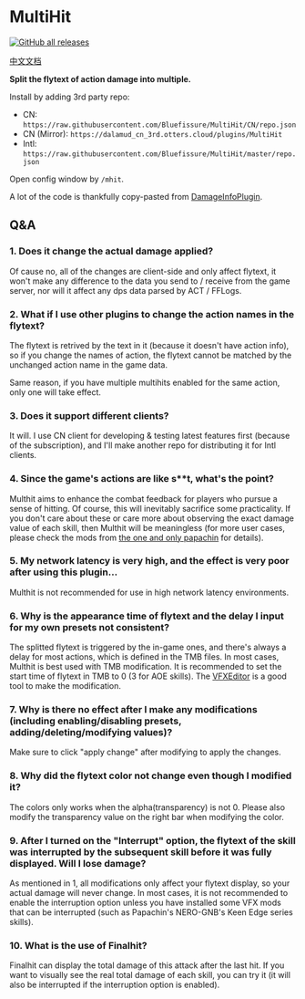 # MultiHit

[![GitHub all releases](https://img.shields.io/github/downloads/Bluefissure/MultiHit/total?color=green)](https://github.com/Bluefissure/MultiHit/releases)

[中文文档](https://github.com/Bluefissure/MultiHit/blob/CN/README_zh.md)

**Split the flytext of action damage into multiple.**

Install by adding 3rd party repo:
- CN: `https://raw.githubusercontent.com/Bluefissure/MultiHit/CN/repo.json`
- CN (Mirror): `https://dalamud_cn_3rd.otters.cloud/plugins/MultiHit`
- Intl: `https://raw.githubusercontent.com/Bluefissure/MultiHit/master/repo.json`

Open config window by `/mhit`.

A lot of the code is thankfully copy-pasted from [DamageInfoPlugin](https://github.com/lmcintyre/DamageInfoPlugin).


## Q&A

### 1. Does it change the actual damage applied?
Of cause no, all of the changes are client-side and only affect flytext, it won't make any difference to the data you send to / receive from the game server, nor will it affect any dps data parsed by ACT / FFLogs.

### 2. What if I use other plugins to change the action names in the flytext?
The flytext is retrived by the text in it (because it doesn't have action info), so if you change the names of action, the flytext cannot be matched by the unchanged action name in the game data.

Same reason, if you have multiple multihits enabled for the same action, only one will take effect.

### 3. Does it support different clients?
It will. I use CN client for developing & testing latest features first (because of the subscription), and I'll make another repo for distributing it for Intl clients. 

### 4. Since the game's actions are like s**t, what's the point?
Multhit aims to enhance the combat feedback for players who pursue a sense of hitting. Of course, this will inevitably sacrifice some practicality. If you don't care about these or care more about observing the exact damage value of each skill, then Multhit will be meaningless (for more user cases, please check the mods from [the one and only papachin](https://www.youtube.com/c/papapachin) for details).

### 5. My network latency is very high, and the effect is very poor after using this plugin...
Multhit is not recommended for use in high network latency environments.

### 6. Why is the appearance time of flytext and the delay I input for my own presets not consistent?
The splitted flytext is triggered by the in-game ones, and there's always a delay for most actions, which is defined in the TMB files.
In most cases, Multhit is best used with TMB modification. It is recommended to set the start time of flytext in TMB to 0 (3 for AOE skills). The [VFXEditor](https://github.com/0ceal0t/Dalamud-VFXEditor) is a good tool to make the modification.

### 7. Why is there no effect after I make any modifications (including enabling/disabling presets, adding/deleting/modifying values)?
Make sure to click "apply change" after modifying to apply the changes.

### 8. Why did the flytext color not change even though I modified it?
The colors only works when the alpha(transparency) is not 0. Please also modify the transparency value on the right bar when modifying the color.

### 9. After I turned on the "Interrupt" option, the flytext of the skill was interrupted by the subsequent skill before it was fully displayed. Will I lose damage?
As mentioned in 1, all modifications only affect your flytext display, so your actual damage will never change. In most cases, it is not recommended to enable the interruption option unless you have installed some VFX mods that can be interrupted (such as Papachin's NERO-GNB's Keen Edge series skills).

### 10. What is the use of Finalhit?
Finalhit can display the total damage of this attack after the last hit. If you want to visually see the real total damage of each skill, you can try it (it will also be interrupted if the interruption option is enabled).


